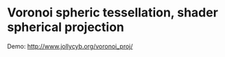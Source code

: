 # Voronoi spheric tessellation, shader spherical projection
Demo: http://www.jollycyb.org/voronoi_proj/
